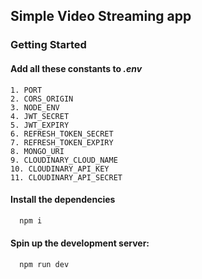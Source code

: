 ## Simple Video Streaming app

### Getting Started

#### Add all these constants to <em>.env</em>
    1. PORT
    2. CORS_ORIGIN
    3. NODE_ENV
    4. JWT_SECRET
    5. JWT_EXPIRY
    6. REFRESH_TOKEN_SECRET
    7. REFRESH_TOKEN_EXPIRY
    8. MONGO_URI
    9. CLOUDINARY_CLOUD_NAME
    10. CLOUDINARY_API_KEY
    11. CLOUDINARY_API_SECRET

#### Install the dependencies

  ```bash
    npm i
  ```
  
#### Spin up the development server:

  ```bash
    npm run dev
  ```